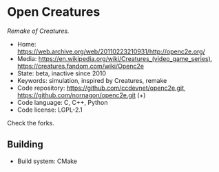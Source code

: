 # Open Creatures

_Remake of Creatures._

- Home: https://web.archive.org/web/20110223210931/http://openc2e.org/
- Media: https://en.wikipedia.org/wiki/Creatures_(video_game_series), https://creatures.fandom.com/wiki/Openc2e
- State: beta, inactive since 2010
- Keywords: simulation, inspired by Creatures, remake
- Code repository: https://github.com/ccdevnet/openc2e.git, https://github.com/nornagon/openc2e.git (+)
- Code language: C, C++, Python
- Code license: LGPL-2.1

Check the forks.

## Building

- Build system: CMake